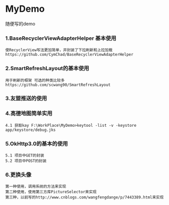 # MyDemo
随便写的demo

### 1.BaseRecyclerViewAdapterHelper 基本使用
    使RecyclerView写法更加简单，并封装了下拉刷新和上拉加载
    https://github.com/CymChad/BaseRecyclerViewAdapterHelper

### 2.SmartRefreshLayout的基本使用
    用于刷新的框架 可选的种类比较多
    https://github.com/scwang90/SmartRefreshLayout

### 3.友盟推送的使用

### 4.高德地图简单实用
    4.1 获取kay F:\WorkPlace\MyDemo>keytool -list -v -keystore app/keystore/debug.jks

### 5.OkHttp3.0的基本的使用
    5.1 项目中GET的封装
    5.2 项目中POST的封装

### 6.更换头像
    第一种使用，调用系统的方法来实现
    第二种使用，使用第三方库PictureSelector来实现
    第三种，以前写的http://www.cnblogs.com/wangfengdange/p/7443389.html来实现



